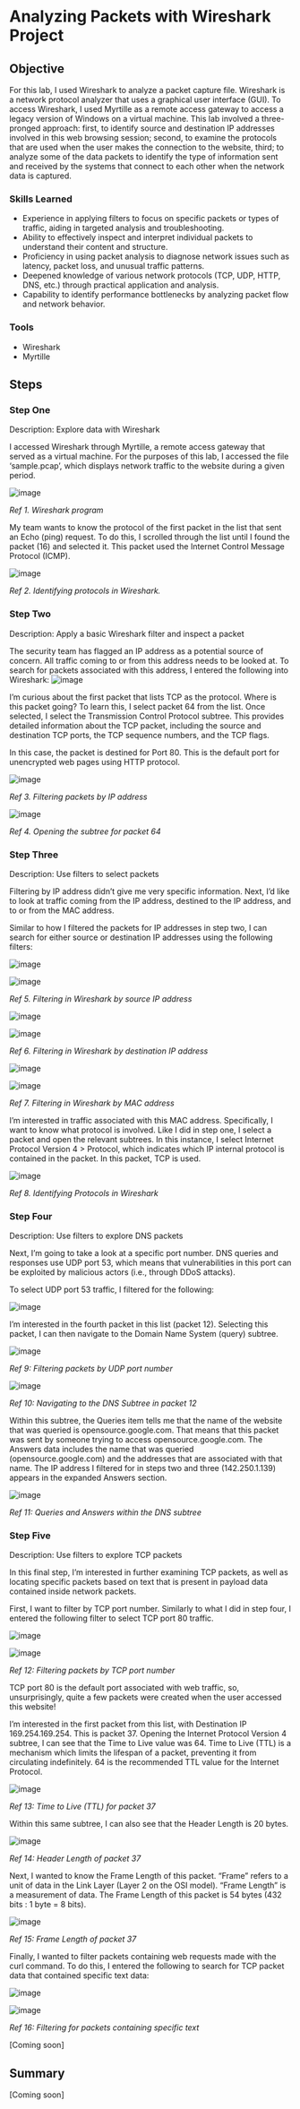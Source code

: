 # Analyzing Packets with Wireshark Project

## Objective

For this lab, I used Wireshark to analyze a packet capture file. Wireshark is a network protocol analyzer that uses a graphical user interface (GUI). To access Wireshark, I used Myrtille as a remote access gateway to access a legacy version of Windows on a virtual machine. This lab involved a three-pronged approach: first, to identify source and destination IP addresses involved in this web browsing session; second, to examine the protocols that are used when the user makes the connection to the website, third; to analyze some of the data packets to identify the type of information sent and received by the systems that connect to each other when the network data is captured.

### Skills Learned

- Experience in applying filters to focus on specific packets or types of traffic, aiding in targeted analysis and troubleshooting.
- Ability to effectively inspect and interpret individual packets to understand their content and structure.
- Proficiency in using packet analysis to diagnose network issues such as latency, packet loss, and unusual traffic patterns.
- Deepened knowledge of various network protocols (TCP, UDP, HTTP, DNS, etc.) through practical application and analysis.
- Capability to identify performance bottlenecks by analyzing packet flow and network behavior.

### Tools
- Wireshark
- Myrtille

## Steps

### Step One

Description: Explore data with Wireshark

I accessed Wireshark through Myrtille, a remote access gateway that served as a virtual machine. For the purposes of this lab, I accessed the file ‘sample.pcap’, which displays network traffic to the website during a given period.

![image](https://github.com/aehumphrey/Investigating-Packets-with-Wireshark-Project/assets/33531835/1cb2c157-7c6d-4623-a7c2-f5055652ce26)

*Ref 1. Wireshark program*

My team wants to know the protocol of the first packet in the list that sent an Echo (ping) request. To do this, I scrolled through the list until I found the packet (16) and selected it. This packet used the Internet Control Message Protocol (ICMP).

![image](https://github.com/aehumphrey/Investigating-Packets-with-Wireshark-Project/assets/33531835/be96d8b2-bf24-45cb-844d-9e9b664a6dd2)

*Ref 2. Identifying protocols in Wireshark.*

### Step Two

Description: Apply a basic Wireshark filter and inspect a packet

The security team has flagged an IP address as a potential source of concern. All traffic coming to or from this address needs to be looked at. To search for packets associated with this address, I entered the following into Wireshark:
![image](https://github.com/aehumphrey/Investigating-Packets-with-Wireshark-Project/assets/33531835/cafd95a9-2680-444d-9810-80dc2ede463b)

I’m curious about the first packet that lists TCP as the protocol. Where is this packet going? To learn this, I select packet 64 from the list. Once selected, I select the Transmission Control Protocol subtree. This provides detailed information about the TCP packet, including the source and destination TCP ports, the TCP sequence numbers, and the TCP flags.

In this case, the packet is destined for Port 80. This is the default port for unencrypted web pages using HTTP protocol.

![image](https://github.com/aehumphrey/Investigating-Packets-with-Wireshark-Project/assets/33531835/85129c7d-d741-4ff5-b1b0-01471a1b6d3b)

*Ref 3. Filtering packets by IP address*

![image](https://github.com/aehumphrey/Investigating-Packets-with-Wireshark-Project/assets/33531835/b37a7f85-f645-49f5-8e0d-eb5f2a634c5c)

*Ref 4. Opening the subtree for packet 64*

### Step Three

Description:  Use filters to select packets

Filtering by IP address didn’t give me very specific information. Next, I’d like to look at traffic coming from the IP address, destined to the IP address, and to or from the MAC address.

Similar to how I filtered the packets for IP addresses in step two, I can search for either source or destination IP addresses using the following filters:

![image](https://github.com/aehumphrey/Investigating-Packets-with-Wireshark-Project/assets/33531835/5b964207-c8fb-4e02-8d1e-3210ed80c64e)

![image](https://github.com/aehumphrey/Investigating-Packets-with-Wireshark-Project/assets/33531835/bce2c18c-fd2d-432f-8a7d-4f90a3954c18)

*Ref 5. Filtering in Wireshark by source IP address*

![image](https://github.com/aehumphrey/Investigating-Packets-with-Wireshark-Project/assets/33531835/daf48e71-0f09-4492-9bbf-f7f30657324a)

![image](https://github.com/aehumphrey/Investigating-Packets-with-Wireshark-Project/assets/33531835/eb047915-c6d8-48a8-8a8e-fd7717bb188d)

*Ref 6. Filtering in Wireshark by destination IP address*

![image](https://github.com/aehumphrey/Investigating-Packets-with-Wireshark-Project/assets/33531835/08b1f612-a3d7-462e-8799-26b551891c07)

![image](https://github.com/aehumphrey/Investigating-Packets-with-Wireshark-Project/assets/33531835/9615f7e9-b4e7-415c-b7c0-3765a29fd07b)

*Ref 7. Filtering in Wireshark by MAC address*

I’m interested in traffic associated with this MAC address. Specifically, I want to know what protocol is involved. Like I did in step one, I select a packet and open the relevant subtrees. In this instance, I select Internet Protocol Version 4 > Protocol, which indicates which IP internal protocol is contained in the packet. In this packet, TCP is used.

![image](https://github.com/aehumphrey/Investigating-Packets-with-Wireshark-Project/assets/33531835/2abd201a-e600-46f3-8067-d98fd212375e)

*Ref 8. Identifying Protocols in Wireshark*

### Step Four

Description: Use filters to explore DNS packets

Next, I’m going to take a look at a specific port number. DNS queries and responses use UDP port 53, which means that vulnerabilities in this port can be exploited by malicious actors (i.e., through DDoS attacks).

To select UDP port 53 traffic, I filtered for the following: 

![image](https://github.com/aehumphrey/Analyzing-Packets-Wireshark/assets/33531835/caf47812-8c45-4bc9-99f4-d0c38f5a1cef)

I’m interested in the fourth packet in this list (packet 12). Selecting this packet, I can then navigate to the Domain Name System (query) subtree. 

![image](https://github.com/aehumphrey/Analyzing-Packets-Wireshark/assets/33531835/bb490b8e-c5ab-4faf-ae4c-1ee24baabed6)

*Ref 9: Filtering packets by UDP port number*

![image](https://github.com/aehumphrey/Analyzing-Packets-Wireshark/assets/33531835/0b06607e-1500-4d0f-b297-99a05d8cad91)

*Ref 10: Navigating to the DNS Subtree in packet 12*

Within this subtree, the Queries item tells me that the name of the website that was queried is opensource.google.com. That means that this packet was sent by someone trying to access opensource.google.com.  The Answers data includes the name that was queried (opensource.google.com) and the addresses that are associated with that name. The IP address I filtered for in steps two and three (142.250.1.139) appears in the expanded Answers section.

![image](https://github.com/aehumphrey/Analyzing-Packets-Wireshark/assets/33531835/0075bfe3-691f-43a7-9a60-d5debd985acb)

*Ref 11: Queries and Answers within the DNS subtree*

### Step Five

Description: Use filters to explore TCP packets

In this final step, I’m interested in further examining TCP packets, as well as locating specific packets based on text that is present in payload data contained inside network packets. 

First, I want to filter by TCP port number. Similarly to what I did in step four, I entered the following filter to select TCP port 80 traffic.

![image](https://github.com/aehumphrey/Analyzing-Packets-Wireshark/assets/33531835/2850f600-05dd-43cd-867f-b1fb8f45e5f9)

![image](https://github.com/aehumphrey/Analyzing-Packets-Wireshark/assets/33531835/244ad98f-4178-4c68-8198-afeebbb96a9f)

*Ref 12: Filtering packets by TCP port number*

TCP port 80 is the default port associated with web traffic, so, unsurprisingly, quite a few packets were created when the user accessed this website!

I’m interested in the first packet from this list, with Destination IP 169.254.169.254. This is packet 37. Opening the Internet Protocol Version 4 subtree, I can see that the Time to Live value was 64. Time to Live (TTL) is a mechanism which limits the lifespan of a packet, preventing it from circulating indefinitely. 64 is the recommended TTL value for the Internet Protocol.

![image](https://github.com/aehumphrey/Analyzing-Packets-Wireshark/assets/33531835/5c56bd32-b7c8-4d7e-b890-4a4627221b24)

*Ref 13: Time to Live (TTL) for packet 37*

Within this same subtree, I can also see that the Header Length is 20 bytes.

![image](https://github.com/aehumphrey/Analyzing-Packets-Wireshark/assets/33531835/46280da6-3d74-4931-8b1c-0974daa0a129)

*Ref 14: Header Length of packet 37*

Next, I wanted to know the Frame Length of this packet. “Frame” refers to a unit of data in the Link Layer (Layer 2 on the OSI model). “Frame Length” is a measurement of data. The Frame Length of this packet is 54 bytes (432 bits : 1 byte = 8 bits).

![image](https://github.com/aehumphrey/Analyzing-Packets-Wireshark/assets/33531835/180ac44c-bbd3-4489-b946-62b12116efc1)

*Ref 15: Frame Length of packet 37*

Finally, I wanted to filter packets containing web requests made with the curl command. To do this, I entered the following to search for TCP packet data that contained specific text data:

![image](https://github.com/aehumphrey/Analyzing-Packets-Wireshark/assets/33531835/b923b61b-bffe-49dc-957b-f8420877c004)

![image](https://github.com/aehumphrey/Analyzing-Packets-Wireshark/assets/33531835/d5bc0fd2-c483-4bb3-84b6-e685449ce4df)

*Ref 16: Filtering for packets containing specific text*



[Coming soon]


## Summary
[Coming soon]
